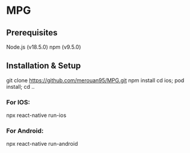 # MPG

## Prerequisites
Node.js (v18.5.0)
npm (v9.5.0)

## Installation & Setup
git clone https://github.com/merouan95/MPG.git
npm install
cd ios; pod install; cd ..

### For IOS:
npx react-native run-ios

### For Android:
npx react-native run-android



